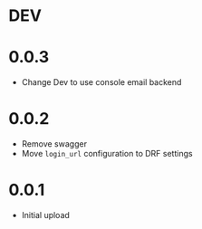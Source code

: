 # DEV
# 0.0.3
- Change Dev to use console email backend
# 0.0.2
* Remove swagger
* Move `login_url` configuration to DRF settings
# 0.0.1
- Initial upload
